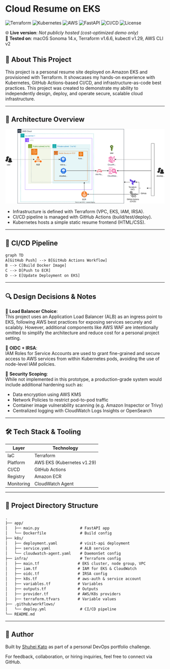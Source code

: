 # Cloud Resume on EKS

![Terraform](https://img.shields.io/badge/IaC-Terraform-blueviolet)
![Kubernetes](https://img.shields.io/badge/Orchestration-Kubernetes-blue)
![AWS](https://img.shields.io/badge/Cloud-AWS-orange)
![FastAPI](https://img.shields.io/badge/Backend-FastAPI-green)
![CI/CD](https://img.shields.io/badge/CI/CD-GitHub%20Actions-blue)
![License](https://img.shields.io/badge/License-MIT-green)

🌐 **Live version**: _Not publicly hosted (cost-optimized demo only)_  
🧪 **Tested on**: macOS Sonoma 14.x, Terraform v1.6.6, kubectl v1.29, AWS CLI v2  

## 📝 About This Project

This project is a personal resume site deployed on Amazon EKS and provisioned with Terraform. It showcases my hands-on experience with Kubernetes, GitHub Actions-based CI/CD, and infrastructure-as-code best practices.
This project was created to demonstrate my ability to independently design, deploy, and operate secure, scalable cloud infrastructure.

---

## 📐 Architecture Overview

![Architecture Diagram](./images/cloud-resume-architecture.drawio.svg)

- Infrastructure is defined with Terraform (VPC, EKS, IAM, IRSA).
- CI/CD pipeline is managed with GitHub Actions (build/test/deploy).
- Kubernetes hosts a simple static resume frontend (HTML/CSS).

---

## 🚀 CI/CD Pipeline

```mermaid
graph TD
A[GitHub Push] --> B[GitHub Actions Workflow]
B --> C[Build Docker Image]
C --> D[Push to ECR]
D --> E[Update Deployment on EKS]
```

---
## 🔍 Design Decisions & Notes

🔹 **Load Balancer Choice**:  
This project uses an Application Load Balancer (ALB) as an ingress point to EKS, following AWS best practices for exposing services securely and scalably. However, additional components like AWS WAF are intentionally omitted to simplify the architecture and reduce cost for a personal project setting.

🔹 **OIDC + IRSA**:  
IAM Roles for Service Accounts are used to grant fine-grained and secure access to AWS services from within Kubernetes pods, avoiding the use of node-level IAM policies.

🔹 **Security Scoping**:  
While not implemented in this prototype, a production-grade system would include additional hardening such as:  
- Data encryption using AWS KMS  
- Network Policies to restrict pod-to-pod traffic  
- Container image vulnerability scanning (e.g. Amazon Inspector or Trivy)  
- Centralized logging with CloudWatch Logs Insights or OpenSearch

---

## 🛠️ Tech Stack & Tooling
| Layer      | Technology                        |
| ---------- | --------------------------------- |
| IaC        | Terraform                         |
| Platform   | AWS EKS (Kubernetes v1.29)        |
| CI/CD      | GitHub Actions                    |
| Registry   | Amazon ECR                        |
| Monitoring | CloudWatch Agent                  |

---

## 📁 Project Directory Structure

```
.
├── app/
│   ├── main.py                  # FastAPI app
│   └── Dockerfile               # Build config
├── k8s/
│   ├── deployment.yaml          # visit-api deployment
│   ├── service.yaml             # ALB service
│   └── cloudwatch-agent.yaml    # DaemonSet config
├── infra/                       # Terraform config
│   ├── main.tf                 # EKS cluster, node group, VPC
│   ├── iam.tf                  # IAM for EKS & CloudWatch
│   ├── oidc.tf                 # IRSA config
│   ├── k8s.tf                  # aws-auth & service account
│   ├── variables.tf            # Variables
│   ├── outputs.tf              # Outputs
│   ├── provider.tf             # AWS/K8s providers
│   ├── terraform.tfvars        # Variable values
├── .github/workflows/
│   └── deploy.yml               # CI/CD pipeline
└── README.md
```

---

## 👤 Author

Built by [Shuhei Kato](https://github.com/kshukshu) as part of a personal DevOps portfolio challenge.

For feedback, collaboration, or hiring inquiries, feel free to connect via GitHub.
